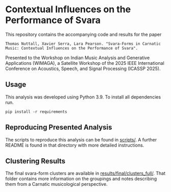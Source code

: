 # Contextual Influences on the Performance of Svara

This repository contains the accompanying code and results for the paper

```
Thomas Nuttall, Xavier Serra, Lara Pearson. "Svara-Forms in Carnatic Music: Contextual Influences on the Performance of Svara".
```

Presented to the Workshop on Indian Music Analysis and Generative Applications (WIMAGA), a Satellite Workshop of the 2025 IEEE International Conference on Acoustics, Speech, and Signal Processing (ICASSP 2025).

## Usage

This analysis was developed using Python 3.9. To install all dependencies run.

`pip install -r requirements`

## Reproducing Presented Analysis

The scripts to reproduce this analysis can be found in [scripts/](scripts/). A further README is found in that directory with more detailed instructions.

## Clustering Results

The final svara-form clusters are available in [results/final/clusters_full/](results/final/clusters_full/). That folder contains more information on the groupings and notes describing them from a Carnatic musicological perspective.